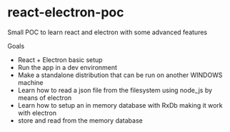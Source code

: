 # react-electron-poc
Small POC to learn react and electron with some advanced features

Goals

- React + Electron basic setup
- Run the app in a dev environment
- Make a standalone distribution that can be run on another WINDOWS machine
- Learn how to read a json file from the filesystem using node_js by means
of electron
- Learn how to setup an in memory database with RxDb making it work with electron
- store and read from the memory database
